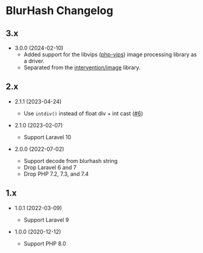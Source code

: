 # BlurHash Changelog

## 3.x

- 3.0.0 (2024-02-10)
  - Added support for the libvips ([php-vips](https://github.com/libvips/php-vips)) image processing library as a driver.
  - Separated from the [intervention/image](https://github.com/Intervention/image) library.

## 2.x

- 2.1.1 (2023-04-24)
  - Use `intdiv()` instead of float div + int cast ([#6](https://github.com/bepsvpt/blurhash/pull/6))

- 2.1.0 (2023-02-07)
  - Support Laravel 10

- 2.0.0 (2022-07-02)
  - Support decode from blurhash string
  - Drop Laravel 6 and 7
  - Drop PHP 7.2, 7.3, and 7.4

## 1.x

- 1.0.1 (2022-03-09)
  - Support Laravel 9

- 1.0.0 (2020-12-12)
  - Support PHP 8.0
